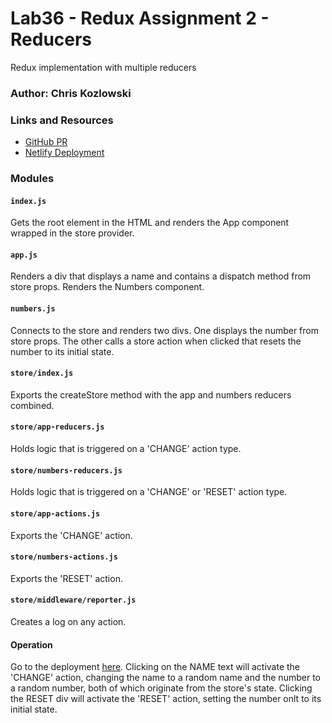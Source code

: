 # Lab36 - Redux Assignment 2 - Reducers

Redux implementation with multiple reducers

### Author: Chris Kozlowski

### Links and Resources

- [GitHub PR]()
- [Netlify Deployment]()

### Modules

#### `index.js`

Gets the root element in the HTML and renders the App component wrapped in the store provider.

#### `app.js`

Renders a div that displays a name  and contains a dispatch method from store props.  Renders the Numbers component.

#### `numbers.js`

Connects to the store and renders two divs.  One displays the number from store props.  The other calls a store action when clicked that resets the number to its initial state.

#### `store/index.js`

Exports the createStore method with the app and numbers reducers combined.

#### `store/app-reducers.js`

Holds logic that is triggered on a 'CHANGE' action type.

#### `store/numbers-reducers.js`

Holds logic that is triggered on a 'CHANGE' or 'RESET' action type.

#### `store/app-actions.js`

Exports the 'CHANGE' action.

#### `store/numbers-actions.js`

Exports the 'RESET' action.

#### `store/middleware/reporter.js`

Creates a log on any action.

#### Operation

Go to the deployment [here]().  Clicking on the NAME text will activate the 'CHANGE' action, changing the name to a random name and the number to a random number, both of which originate from the store's state.  Clicking the RESET div will activate the 'RESET' action, setting the number onlt to its initial state.
